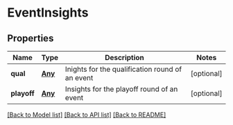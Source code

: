 # EventInsights

## Properties
Name | Type | Description | Notes
------------ | ------------- | ------------- | -------------
**qual** | [**Any**](.md) | Inights for the qualification round of an event | [optional] 
**playoff** | [**Any**](.md) | Insights for the playoff round of an event | [optional] 

[[Back to Model list]](../README.md#documentation-for-models) [[Back to API list]](../README.md#documentation-for-api-endpoints) [[Back to README]](../README.md)


